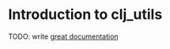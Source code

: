 # Introduction to clj_utils

TODO: write [great documentation](http://jacobian.org/writing/what-to-write/)
